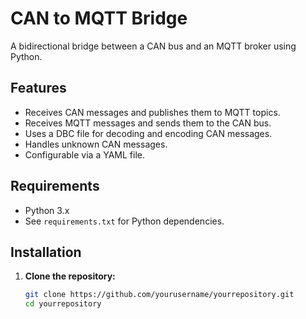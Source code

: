 # CAN to MQTT Bridge

A bidirectional bridge between a CAN bus and an MQTT broker using Python.

## Features

- Receives CAN messages and publishes them to MQTT topics.
- Receives MQTT messages and sends them to the CAN bus.
- Uses a DBC file for decoding and encoding CAN messages.
- Handles unknown CAN messages.
- Configurable via a YAML file.

## Requirements

- Python 3.x
- See `requirements.txt` for Python dependencies.

## Installation

1. **Clone the repository:**

   ```bash
   git clone https://github.com/yourusername/yourrepository.git
   cd yourrepository
